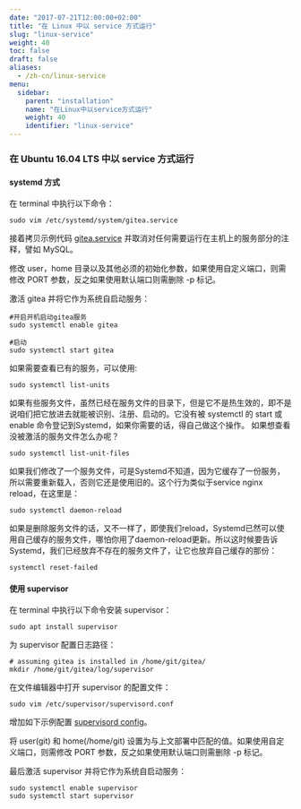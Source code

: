 ```yaml
---
date: "2017-07-21T12:00:00+02:00"
title: "在 Linux 中以 service 方式运行"
slug: "linux-service"
weight: 40
toc: false
draft: false
aliases:
  - /zh-cn/linux-service
menu:
  sidebar:
    parent: "installation"
    name: "在Linux中以service方式运行"
    weight: 40
    identifier: "linux-service"
---
```


### 在 Ubuntu 16.04 LTS 中以 service 方式运行

#### systemd 方式

在 terminal 中执行以下命令：

```
sudo vim /etc/systemd/system/gitea.service
```

接着拷贝示例代码 [gitea.service](https://github.com/go-gitea/gitea/blob/master/contrib/systemd/gitea.service) 并取消对任何需要运行在主机上的服务部分的注释，譬如 MySQL。

修改 user，home 目录以及其他必须的初始化参数，如果使用自定义端口，则需修改 PORT 参数，反之如果使用默认端口则需删除 -p 标记。

激活 gitea 并将它作为系统自启动服务：

```
#开启开机启动gitea服务
sudo systemctl enable gitea

#启动
sudo systemctl start gitea
```

如果需要查看已有的服务，可以使用:
```
sudo systemctl list-units
```

如果有些服务文件，虽然已经在服务文件的目录下，但是它不是热生效的，即不是说咱们把它放进去就能被识别、注册、启动的。它没有被 systemctl 的 start 或 enable 命令登记到Systemd，如果你需要的话，得自己做这个操作。
如果想查看没被激活的服务文件怎么办呢？
```
sudo systemctl list-unit-files
```

如果我们修改了一个服务文件，可是Systemd不知道，因为它缓存了一份服务，所以需要重新载入，否则它还是使用旧的。这个行为类似于service nginx reload，在这里是：
```
sudo systemctl daemon-reload
```

如果是删除服务文件的话，又不一样了，即使我们reload，Systemd已然可以使用自己缓存的服务文件，哪怕你用了daemon-reload更新。所以这时候要告诉Systemd，我们已经放弃不存在的服务文件了，让它也放弃自己缓存的那份：
```
systemctl reset-failed
```


#### 使用 supervisor

在 terminal 中执行以下命令安装 supervisor：

```
sudo apt install supervisor
```

为 supervisor 配置日志路径：

```
# assuming gitea is installed in /home/git/gitea/
mkdir /home/git/gitea/log/supervisor
```

在文件编辑器中打开 supervisor 的配置文件：

```
sudo vim /etc/supervisor/supervisord.conf
```

增加如下示例配置
[supervisord config](https://github.com/go-gitea/gitea/blob/master/contrib/supervisor/gitea)。

将 user(git) 和 home(/home/git) 设置为与上文部署中匹配的值。如果使用自定义端口，则需修改 PORT 参数，反之如果使用默认端口则需删除 -p 标记。

最后激活 supervisor 并将它作为系统自启动服务：

```
sudo systemctl enable supervisor
sudo systemctl start supervisor
```
